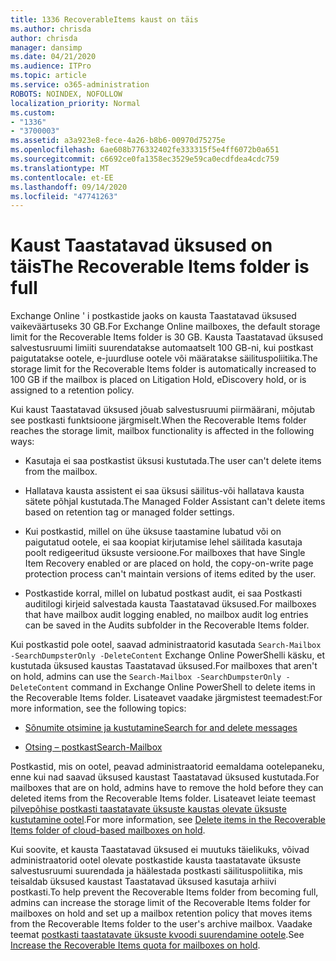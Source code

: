 ```yaml
---
title: 1336 RecoverableItems kaust on täis
ms.author: chrisda
author: chrisda
manager: dansimp
ms.date: 04/21/2020
ms.audience: ITPro
ms.topic: article
ms.service: o365-administration
ROBOTS: NOINDEX, NOFOLLOW
localization_priority: Normal
ms.custom:
- "1336"
- "3700003"
ms.assetid: a3a923e8-fece-4a26-b8b6-00970d75275e
ms.openlocfilehash: 6ae608b776332402fe333315f5e4ff6072b0a651
ms.sourcegitcommit: c6692ce0fa1358ec3529e59ca0ecdfdea4cdc759
ms.translationtype: MT
ms.contentlocale: et-EE
ms.lasthandoff: 09/14/2020
ms.locfileid: "47741263"
---
```

# <a name="the-recoverable-items-folder-is-full"></a><span data-ttu-id="8d7f0-102">Kaust Taastatavad üksused on täis</span><span class="sxs-lookup"><span data-stu-id="8d7f0-102">The Recoverable Items folder is full</span></span>

<span data-ttu-id="8d7f0-103">Exchange Online ' i postkastide jaoks on kausta Taastatavad üksused vaikeväärtuseks 30 GB.</span><span class="sxs-lookup"><span data-stu-id="8d7f0-103">For Exchange Online mailboxes, the default storage limit for the Recoverable Items folder is 30 GB.</span></span> <span data-ttu-id="8d7f0-104">Kausta Taastatavad üksused salvestusruumi limiiti suurendatakse automaatselt 100 GB-ni, kui postkast paigutatakse ootele, e-juurdluse ootele või määratakse säilituspoliitika.</span><span class="sxs-lookup"><span data-stu-id="8d7f0-104">The storage limit for the Recoverable Items folder is automatically increased to 100 GB if the mailbox is placed on Litigation Hold, eDiscovery hold, or is assigned to a retention policy.</span></span>

<span data-ttu-id="8d7f0-105">Kui kaust Taastatavad üksused jõuab salvestusruumi piirmäärani, mõjutab see postkasti funktsioone järgmiselt.</span><span class="sxs-lookup"><span data-stu-id="8d7f0-105">When the Recoverable Items folder reaches the storage limit, mailbox functionality is affected in the following ways:</span></span>

- <span data-ttu-id="8d7f0-106">Kasutaja ei saa postkastist üksusi kustutada.</span><span class="sxs-lookup"><span data-stu-id="8d7f0-106">The user can't delete items from the mailbox.</span></span>

- <span data-ttu-id="8d7f0-107">Hallatava kausta assistent ei saa üksusi säilitus-või hallatava kausta sätete põhjal kustutada.</span><span class="sxs-lookup"><span data-stu-id="8d7f0-107">The Managed Folder Assistant can't delete items based on retention tag or managed folder settings.</span></span>

- <span data-ttu-id="8d7f0-108">Kui postkastid, millel on ühe üksuse taastamine lubatud või on paigutatud ootele, ei saa koopiat kirjutamise lehel säilitada kasutaja poolt redigeeritud üksuste versioone.</span><span class="sxs-lookup"><span data-stu-id="8d7f0-108">For mailboxes that have Single Item Recovery enabled or are placed on hold, the copy-on-write page protection process can't maintain versions of items edited by the user.</span></span>

- <span data-ttu-id="8d7f0-109">Postkastide korral, millel on lubatud postkast audit, ei saa Postkasti auditilogi kirjeid salvestada kausta Taastatavad üksused.</span><span class="sxs-lookup"><span data-stu-id="8d7f0-109">For mailboxes that have mailbox audit logging enabled, no mailbox audit log entries can be saved in the Audits subfolder in the Recoverable Items folder.</span></span>

<span data-ttu-id="8d7f0-110">Kui postkastid pole ootel, saavad administraatorid kasutada `Search-Mailbox -SearchDumpsterOnly -DeleteContent` Exchange Online PowerShelli käsku, et kustutada üksused kaustas Taastatavad üksused.</span><span class="sxs-lookup"><span data-stu-id="8d7f0-110">For mailboxes that aren't on hold, admins can use the `Search-Mailbox -SearchDumpsterOnly -DeleteContent` command in Exchange Online PowerShell to delete items in the Recoverable Items folder.</span></span> <span data-ttu-id="8d7f0-111">Lisateavet vaadake järgmistest teemadest:</span><span class="sxs-lookup"><span data-stu-id="8d7f0-111">For more information, see the following topics:</span></span>

- [<span data-ttu-id="8d7f0-112">Sõnumite otsimine ja kustutamine</span><span class="sxs-lookup"><span data-stu-id="8d7f0-112">Search for and delete messages</span></span>](https://docs.microsoft.com/microsoft-365/compliance/search-for-and-delete-messagesadmin-help)

- [<span data-ttu-id="8d7f0-113">Otsing – postkast</span><span class="sxs-lookup"><span data-stu-id="8d7f0-113">Search-Mailbox</span></span>](https://docs.microsoft.com/powershell/module/exchange/mailboxes/Search-Mailbox)

<span data-ttu-id="8d7f0-114">Postkastid, mis on ootel, peavad administraatorid eemaldama ootelepaneku, enne kui nad saavad üksused kaustast Taastatavad üksused kustutada.</span><span class="sxs-lookup"><span data-stu-id="8d7f0-114">For mailboxes that are on hold, admins have to remove the hold before they can deleted items from the Recoverable Items folder.</span></span> <span data-ttu-id="8d7f0-115">Lisateavet leiate teemast [pilvepõhise postkasti taastatavate üksuste kaustas olevate üksuste kustutamine ootel](https://docs.microsoft.com/microsoft-365/compliance/delete-items-in-the-recoverable-items-folder-of-mailboxes-on-hold).</span><span class="sxs-lookup"><span data-stu-id="8d7f0-115">For more information, see [Delete items in the Recoverable Items folder of cloud-based mailboxes on hold](https://docs.microsoft.com/microsoft-365/compliance/delete-items-in-the-recoverable-items-folder-of-mailboxes-on-hold).</span></span>

<span data-ttu-id="8d7f0-116">Kui soovite, et kausta Taastatavad üksused ei muutuks täielikuks, võivad administraatorid ootel olevate postkastide kausta taastatavate üksuste salvestusruumi suurendada ja häälestada postkasti säilituspoliitika, mis teisaldab üksused kaustast Taastatavad üksused kasutaja arhiivi postkasti.</span><span class="sxs-lookup"><span data-stu-id="8d7f0-116">To help prevent the Recoverable Items folder from becoming full, admins can increase the storage limit of the Recoverable Items folder for mailboxes on hold and set up a mailbox retention policy that moves items from the Recoverable Items folder to the user's archive mailbox.</span></span> <span data-ttu-id="8d7f0-117">Vaadake teemat [postkasti taastatavate üksuste kvoodi suurendamine ootele](https://docs.microsoft.com/microsoft-365/compliance/increase-the-recoverable-quota-for-mailboxes-on-hold).</span><span class="sxs-lookup"><span data-stu-id="8d7f0-117">See [Increase the Recoverable Items quota for mailboxes on hold](https://docs.microsoft.com/microsoft-365/compliance/increase-the-recoverable-quota-for-mailboxes-on-hold).</span></span>
